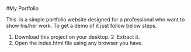 #My Portfolio

This  is a simple portfolio website designed for a professional who want to show his/her work.
To get a demo of it just follow below steps.
1. Download this project on your desktop.
2  Extract it.
3. Open the index.html file using any browser you have.


